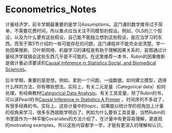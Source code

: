 # Econometrics_Notes

计量经济学，前半学期最重要的是学习Assumptions。这门课的数学推导过于简单，不需要花费时间，所以重点应当关注不同模型的假设。例如，OLS的三个假设，以及为什么要有这些假设，自己能不能独立想到这些假设，是应当学习的东西。而至于第5节介绍的一些可能存在的问题，这门课程并不能完全说清楚。学一些因果推断、贝叶斯网络、机器学习的课程是有助于理解因果关系的，妄图通过计量经济学就搞会这些东西几乎是不可能的。在这里推荐一本书，Rubin的因果推断是做计量必须要读的[Causal Inference in Statistics,Social, and Biomedical Sciences](https://books.google.com/books/about/Causal_Inference_in_Statistics_Social_an.html?id=N-HDoAEACAAJ)。

后半学期，重要的是思想。例如，拿到一个问题，一组数据，如何建立模型，选择什么样的方法，你有哪些想法。实际上，有关二元变量（Categorical data）如何处理，有经典教材[Categorical Data Analysis](https://www.google.com/books/edition/Categorical_Data_Analysis/6PHHE1Cr44AC?hl=en&gbpv=0 )。有关工具变量，除了Rubin的书，可以读Pearl的书[Causal Inference in Statistics A Primier](https://www.google.com/books/edition/Causal_Inference_in_Statistics/IqCECwAAQBAJ?hl=en&gbpv=0) 。时间序列不多说了，有很多经典的书。实际上，这些计量中的topic，如果能以统计学的视角加上计量的视角来学习，很多东西就能学明白了。例如为什么要有工具变量，当然Rubin的书里面作为一种平衡Covariates的方法介绍了，在计量中有更容易理解，更直观的motivating examples。所以这些内容都学一学，才能有更深入的理解和认识。
